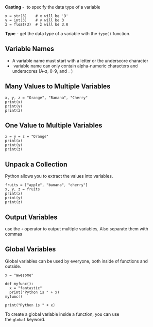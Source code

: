 

**Casting** -  to specify the data type of a variable
```
x = str(3)    # x will be '3'  
y = int(3)    # y will be 3  
z = float(3)  # z will be 3.0
```

**Type** - get the data type of a variable with the `type()` function.

## Variable Names
- A variable name must start with a letter or the underscore character
-  variable name can only contain alpha-numeric characters and underscores (A-z, 0-9, and _ )

## Many Values to Multiple Variables

```
x, y, z = "Orange", "Banana", "Cherry"  
print(x)  
print(y)  
print(z)
```

## One Value to Multiple Variables

```
x = y = z = "Orange"  
print(x)  
print(y)  
print(z)
```
## Unpack a Collection
Python allows you to extract the values into variables.

```
fruits = ["apple", "banana", "cherry"]  
x, y, z = fruits  
print(x)  
print(y)  
print(z)
```

## Output Variables
use the `+` operator to output multiple variables, Also separate them with commas
## Global Variables
Global variables can be used by everyone, both inside of functions and outside.

```
x = "awesome"

def myfunc():
  x = "fantastic"
  print("Python is " + x)
myfunc()

print("Python is " + x)
```

To create a global variable inside a function, you can use the `global` keyword.
